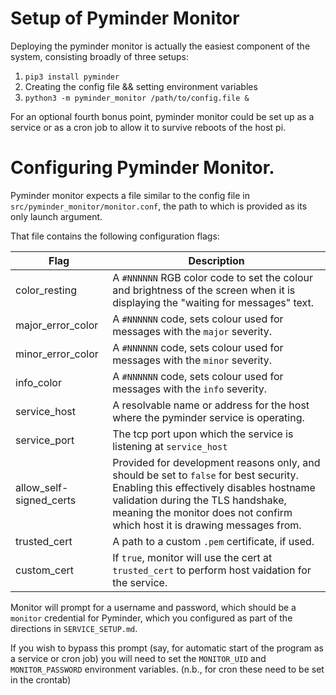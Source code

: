 # Setup of Pyminder Monitor
Deploying the pyminder monitor is actually the easiest component of the system, consisting broadly of three setups: 
1. `pip3 install pyminder`
2. Creating the config file && setting environment variables
3. `python3 -m pyminder_monitor /path/to/config.file &`

For an optional fourth bonus point, pyminder monitor could be set up as a service or
as a cron job to allow it to survive reboots of the host pi.

# Configuring Pyminder Monitor.

Pyminder monitor expects a file similar to the config file in `src/pyminder_monitor/monitor.conf`, the path to which is provided as its only launch argument.

That file contains the following configuration flags:

|Flag|Description|
|----|-----------|
|color_resting| A `#NNNNNN` RGB color code to set the colour and brightness of the screen when it is displaying the "waiting for messages" text.|
|major_error_color| A `#NNNNNN` code, sets colour used for messages with the `major` severity.
|minor_error_color| A `#NNNNNN` code, sets colour used for messages with the `minor` severity.
|info_color| A `#NNNNNN` code, sets colour used for messages with the `info` severity.
|service_host| A resolvable name or address for the host where the pyminder service is operating.
|service_port| The tcp port upon which the service is listening at `service_host`
|allow_self-signed_certs| Provided for development reasons only, and should be set to `false` for best security. Enabling this effectively disables hostname validation during the TLS handshake, meaning the monitor does not confirm which host it is drawing messages from.
|trusted_cert|A path to a custom `.pem` certificate, if used.
|custom_cert| If `true`, monitor will use the cert at `trusted_cert` to perform host vaidation for the service.|

Monitor will prompt for a username and password, which should be a `monitor` credential for Pyminder, which you configured as part of the directions in `SERVICE_SETUP.md`.

If you wish to bypass this prompt (say, for automatic start of the program as a service or cron job) you will need to set the `MONITOR_UID` and `MONITOR_PASSWORD` environment variables. (n.b., for cron these need to be set in the crontab)